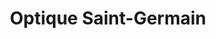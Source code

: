 ---
title: "Optique Saint-Germain"
url: /saint-germain-des-fosses/optique-saint-germain/
shop: opticien
---